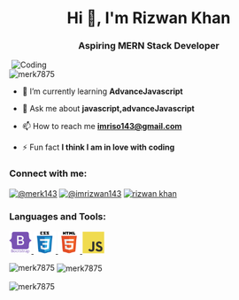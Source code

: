 <h1 align="center">Hi 👋, I'm Rizwan Khan</h1>
<h3 align="center">Aspiring MERN Stack Developer</h3>
 <img align="right" alt="Coding" width="500" src="https://camo.githubusercontent.com/b0ed95ae283993c0fefc94bc2712ebc0fbc147d0c1c355743560d289e57e3e28/68747470733a2f2f6d65646961312e74656e6f722e636f6d2f696d616765732f39666237373166623632316332396230613265616539343562356365656562332f74656e6f722e6769663f6974656d69643d3139303139313136"> 
<p align="left"> <img src="https://komarev.com/ghpvc/?username=merk7875&label=Profile%20views&color=0e75b6&style=flat" alt="merk7875" /> </p>

- 🌱 I’m currently learning **AdvanceJavascript**                                                                  
                                                                                   
- 💬 Ask me about **javascript,advanceJavascript**

- 📫 How to reach me **imriso143@gmail.com**

- ⚡ Fun fact **I think I am in love with coding**

<h3 align="left">Connect with me:</h3>
<p align="left">
<a href="https://codepen.io/@merk143" target="blank"><img align="center" src="https://raw.githubusercontent.com/rahuldkjain/github-profile-readme-generator/master/src/images/icons/Social/codepen.svg" alt="@merk143" height="30" width="40" /></a>
<a href="https://twitter.com/@imrizwan143" target="blank"><img align="center" src="https://cliply.co/wp-content/uploads/2021/09/CLIPLY_372109260_TWITTER_LOGO_400.gif" alt="@imrizwan143" height="50" width="50" /></a>
<a href="https://linkedin.com/in/rizwan khan" target="blank"><img align="center" src="https://cliply.co/wp-content/uploads/2021/02/372102050_LINKEDIN_ICON_TRANSPARENT_1080.gif" alt="rizwan khan" height="50" width="50" /></a>
</p>

<h3 align="left">Languages and Tools:</h3>
<p align="left"> <a href="https://getbootstrap.com" target="_blank" rel="noreferrer"> <img src="https://raw.githubusercontent.com/devicons/devicon/master/icons/bootstrap/bootstrap-plain-wordmark.svg" alt="bootstrap" width="40" height="40"/> </a> <a href="https://www.w3schools.com/css/" target="_blank" rel="noreferrer"> <img src="https://raw.githubusercontent.com/devicons/devicon/master/icons/css3/css3-original-wordmark.svg" alt="css3" width="40" height="40"/> </a> <a href="https://www.w3.org/html/" target="_blank" rel="noreferrer"> <img src="https://raw.githubusercontent.com/devicons/devicon/master/icons/html5/html5-original-wordmark.svg" alt="html5" width="40" height="40"/> </a> <a href="https://developer.mozilla.org/en-US/docs/Web/JavaScript" target="_blank" rel="noreferrer"> <img src="https://raw.githubusercontent.com/devicons/devicon/master/icons/javascript/javascript-original.svg" alt="javascript" width="40" height="40"/> </a> </p>

<p><img align="left" src="https://github-readme-stats.vercel.app/api/top-langs?username=merk7875&show_icons=true&locale=en&layout=compact" alt="merk7875" /></p>

<p>&nbsp;<img align="center" src="https://github-readme-stats.vercel.app/api?username=merk7875&show_icons=true&locale=en" alt="merk7875" /></p>

<p><img align="center" src="https://github-readme-streak-stats.herokuapp.com/?user=merk7875&" alt="merk7875" /></p>
